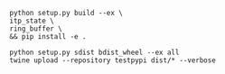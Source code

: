 ```console
python setup.py build --ex \
itp_state \
ring_buffer \
&& pip install -e .
```

```console
python setup.py sdist bdist_wheel --ex all
twine upload --repository testpypi dist/* --verbose
```
